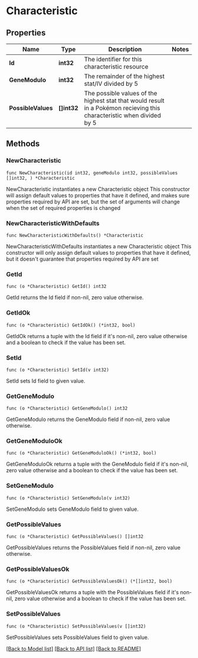 # Characteristic

## Properties

Name | Type | Description | Notes
------------ | ------------- | ------------- | -------------
**Id** | **int32** | The identifier for this characteristic resource | 
**GeneModulo** | **int32** | The remainder of the highest stat/IV divided by 5 | 
**PossibleValues** | **[]int32** | The possible values of the highest stat that would result in a Pokémon recieving this characteristic when divided by 5 | 

## Methods

### NewCharacteristic

`func NewCharacteristic(id int32, geneModulo int32, possibleValues []int32, ) *Characteristic`

NewCharacteristic instantiates a new Characteristic object
This constructor will assign default values to properties that have it defined,
and makes sure properties required by API are set, but the set of arguments
will change when the set of required properties is changed

### NewCharacteristicWithDefaults

`func NewCharacteristicWithDefaults() *Characteristic`

NewCharacteristicWithDefaults instantiates a new Characteristic object
This constructor will only assign default values to properties that have it defined,
but it doesn't guarantee that properties required by API are set

### GetId

`func (o *Characteristic) GetId() int32`

GetId returns the Id field if non-nil, zero value otherwise.

### GetIdOk

`func (o *Characteristic) GetIdOk() (*int32, bool)`

GetIdOk returns a tuple with the Id field if it's non-nil, zero value otherwise
and a boolean to check if the value has been set.

### SetId

`func (o *Characteristic) SetId(v int32)`

SetId sets Id field to given value.


### GetGeneModulo

`func (o *Characteristic) GetGeneModulo() int32`

GetGeneModulo returns the GeneModulo field if non-nil, zero value otherwise.

### GetGeneModuloOk

`func (o *Characteristic) GetGeneModuloOk() (*int32, bool)`

GetGeneModuloOk returns a tuple with the GeneModulo field if it's non-nil, zero value otherwise
and a boolean to check if the value has been set.

### SetGeneModulo

`func (o *Characteristic) SetGeneModulo(v int32)`

SetGeneModulo sets GeneModulo field to given value.


### GetPossibleValues

`func (o *Characteristic) GetPossibleValues() []int32`

GetPossibleValues returns the PossibleValues field if non-nil, zero value otherwise.

### GetPossibleValuesOk

`func (o *Characteristic) GetPossibleValuesOk() (*[]int32, bool)`

GetPossibleValuesOk returns a tuple with the PossibleValues field if it's non-nil, zero value otherwise
and a boolean to check if the value has been set.

### SetPossibleValues

`func (o *Characteristic) SetPossibleValues(v []int32)`

SetPossibleValues sets PossibleValues field to given value.



[[Back to Model list]](../README.md#documentation-for-models) [[Back to API list]](../README.md#documentation-for-api-endpoints) [[Back to README]](../README.md)


